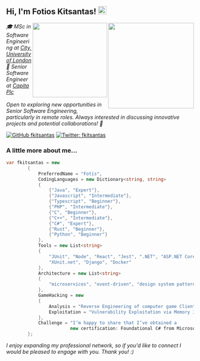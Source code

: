 <h2> Hi, I'm Fotios Kitsantas! <img src="https://em-content.zobj.net/source/animated-noto-color-emoji/356/waving-hand_1f44b.gif" width="22" /></h2>
<a href="http://www.city.ac.uk/" target="_blank"><img align='right' src="https://seeklogo.com/images/C/city-university-of-london-logo-63A9D5FB68-seeklogo.com.png" width="230"></a>
<a href="https://www.capita.com/expertise/customer-communications-digital-services" target="_blank"><img align='right' src="https://yt3.googleusercontent.com/ytc/AIdro_k45aeQmj08kqLh8pn1n5Z_blveAqIPPneFlAeMGWhMbfs=s900-c-k-c0x00ffffff-no-rj" width="200"></a>
<p><em>🎓 MSc in Software Engineering at <a href="http://www.city.ac.uk/" target="_blank">City, University of London</a>
</br>💼 Senior Software Engineer at <a href="https://www.capita.com/expertise/customer-communications-digital-services" target="_blank">Capita Plc</a>
</br></br>Open to exploring new opportunities in Senior Software Engineering, particularly in remote roles. Always interested in discussing innovative projects and potential collaborations! 🙂</em></p>

[![GitHub fkitsantas](https://img.shields.io/github/followers/fkitsantas?label=follow&style=social)](https://github.com/fkitsantas) <!-- [![Linkedin: fkitsantas](https://img.shields.io/badge/-fkitsantas-blue?style=flat-square&logo=Linkedin&logoColor=white&link=https://www.linkedin.com/in/fkitsantas/)](https://www.linkedin.com/in/fkitsantas/) --> [![Twitter: fkitsantas](https://img.shields.io/twitter/follow/fkitsantas?style=social)](https://twitter.com/fkitsantas)


### A little more about me...  

```csharp
var fkitsantas = new
        {
            PreferredName = "Fotis",
            CodingLanguages = new Dictionary<string, string>
            {
                {"Java", "Expert"},
                {"Javascript", "Intermediate"},
                {"Typescript", "Beginner"},
                {"PHP", "Intermediate"},
                {"C", "Beginner"},
                {"C++", "Intermediate"},
                {"C#", "Expert"},
                {"Rust", "Beginner"},
                {"Python", "Beginner"}
            },
            Tools = new List<string>
            {
                "JUnit", "Node", "React", "Jest", ".NET", "ASP.NET Core",
                "XUnit.net", "Django", "Docker"
            },
            Architecture = new List<string>
            {
                "microservices", "event-driven", "design system pattern"
            },
            GameHacking = new
            {
                Analysis = "Reverse Engineering of computer game Client applications",
                Exploitation = "Vulnerability Exploitation via Memory Injection"
            },
            Challenge = "I’m happy to share that I’ve obtained a
                        new certification: Foundational C# from Microsoft!"
        };
```

<p><em>I enjoy expanding my professional network, so if you'd like to connect I would be pleased to engage with you. Thank you! :)</em></p>
